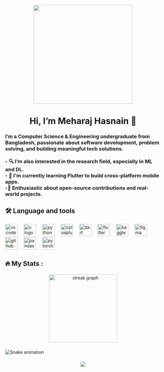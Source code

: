 <div align="center">
  <img height="320" src="gif/goku.gif"  />
</div>

###

<h1 align="center">Hi, I’m Meharaj Hasnain 👋</h1>

###

<h3 align="left">I’m a Computer Science & Engineering undergraduate from Bangladesh, passionate about software development, problem solving, and building meaningful tech solutions.<br><br>- 🔍 I’m also interested in the research field, especially in ML and DL.<br>- 🎯 I'm currently learning Flutter to build cross-platform mobile apps.<br>-🚀 Enthusiastic about open-source contributions and real-world projects.</h3>

###

<h2 align="left">🛠 Language and tools</h2>

###

<div align="left">
  <img src="https://cdn.jsdelivr.net/gh/devicons/devicon/icons/vscode/vscode-original.svg" height="40" alt="vscode logo"  />
  <img width="12" />
  <img src="https://cdn.jsdelivr.net/gh/devicons/devicon/icons/c/c-original.svg" height="40" alt="c logo"  />
  <img width="12" />
  <img src="https://cdn.jsdelivr.net/gh/devicons/devicon/icons/python/python-original.svg" height="40" alt="python logo"  />
  <img width="12" />
  <img src="https://cdn.jsdelivr.net/gh/devicons/devicon/icons/cplusplus/cplusplus-original.svg" height="40" alt="cplusplus logo"  />
  <img width="12" />
  <img src="https://cdn.jsdelivr.net/gh/devicons/devicon/icons/dart/dart-original.svg" height="40" alt="dart logo"  />
  <img width="12" />
  <img src="https://cdn.jsdelivr.net/gh/devicons/devicon/icons/flutter/flutter-original.svg" height="40" alt="flutter logo"  />
  <img width="12" />
  <img src="https://cdn.jsdelivr.net/gh/devicons/devicon/icons/kaggle/kaggle-original.svg" height="40" alt="kaggle logo"  />
  <img width="12" />
  <img src="https://cdn.jsdelivr.net/gh/devicons/devicon/icons/figma/figma-original.svg" height="40" alt="figma logo"  />
  <img width="12" />
  <img src="https://cdn.jsdelivr.net/gh/devicons/devicon/icons/github/github-original.svg" height="40" alt="github logo"  />
  <img width="12" />
  <img src="https://cdn.jsdelivr.net/gh/devicons/devicon/icons/pandas/pandas-original.svg" height="40" alt="pandas logo"  />
  <img width="12" />
  <img src="https://cdn.jsdelivr.net/gh/devicons/devicon/icons/pytorch/pytorch-original.svg" height="40" alt="pytorch logo"  />
</div>

###

<h2 align="left">🔥   My Stats :</h2>

###

<div align="center">
  <img src="https://streak-stats.demolab.com?user=meharajhasnain&locale=en&mode=daily&theme=dark&hide_border=false&border_radius=5&order=3" height="220" alt="streak graph"  />
</div>

###

<img src="https://raw.githubusercontent.com/meharajhasnain/meharajhasnain/output/snake.svg" alt="Snake animation" />

###

<div align="center">
  <img src="https://visitor-badge.laobi.icu/badge?page_id=meharajhasnain.meharajhasnain&"  />
</div>

###



###

